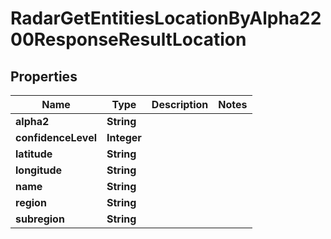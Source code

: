 

# RadarGetEntitiesLocationByAlpha2200ResponseResultLocation


## Properties

| Name | Type | Description | Notes |
|------------ | ------------- | ------------- | -------------|
|**alpha2** | **String** |  |  |
|**confidenceLevel** | **Integer** |  |  |
|**latitude** | **String** |  |  |
|**longitude** | **String** |  |  |
|**name** | **String** |  |  |
|**region** | **String** |  |  |
|**subregion** | **String** |  |  |



